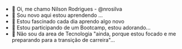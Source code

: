 - 👋 Oi, me chamo Nilson Rodrigues -  @nrosilva
- 👀 Sou novo aqui estou aprendendo ...
- 🌱 Estou fascinado cada dia aprendo algo novo
- 👀 Estou participando de um Bootcamp, estou adorando...
- 👀 Não sou da area de Tecnologia "ainda, porque estou focado e me preparando para a transição de carreira"...

<!---
nrosilva/nrosilva is a ✨ special ✨ repository because its `README.md` (this file) appears on your GitHub profile.
You can click the Preview link to take a look at your changes.
--->
